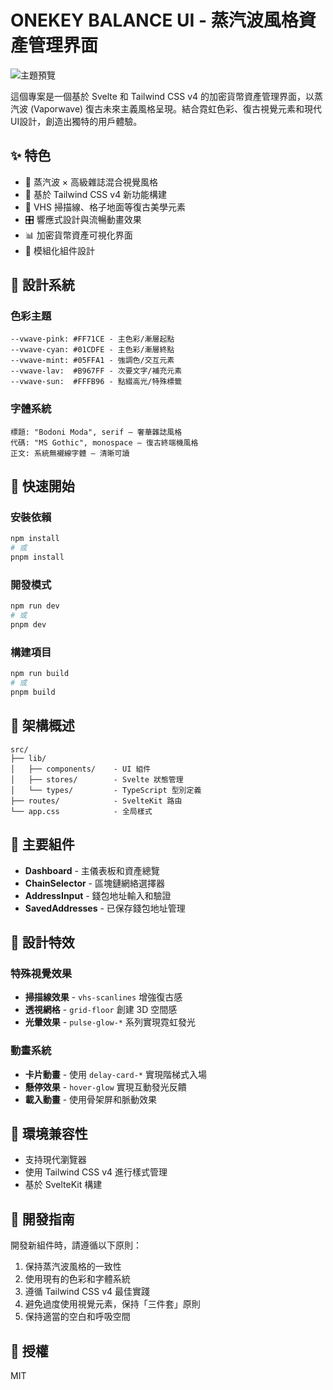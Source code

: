 # ONEKEY BALANCE UI - 蒸汽波風格資產管理界面

![主題預覽](https://via.placeholder.com/800x400)

這個專案是一個基於 Svelte 和 Tailwind CSS v4 的加密貨幣資產管理界面，以蒸汽波 (Vaporwave) 復古未來主義風格呈現。結合霓虹色彩、復古視覺元素和現代UI設計，創造出獨特的用戶體驗。

## ✨ 特色

- 🔮 蒸汽波 × 高級雜誌混合視覺風格
- 🌈 基於 Tailwind CSS v4 新功能構建
- 💾 VHS 掃描線、格子地面等復古美學元素
- 🎛️ 響應式設計與流暢動畫效果
- 📊 加密貨幣資產可視化界面
- 🧩 模組化組件設計

## 🎨 設計系統

### 色彩主題

```
--vwave-pink: #FF71CE - 主色彩/漸層起點
--vwave-cyan: #01CDFE - 主色彩/漸層終點
--vwave-mint: #05FFA1 - 強調色/交互元素
--vwave-lav:  #B967FF - 次要文字/補充元素
--vwave-sun:  #FFFB96 - 點綴高光/特殊標籤
```

### 字體系統

```
標題: "Bodoni Moda", serif — 奢華雜誌風格
代碼: "MS Gothic", monospace — 復古終端機風格
正文: 系統無襯線字體 — 清晰可讀
```

## 🚀 快速開始

### 安裝依賴

```bash
npm install
# 或
pnpm install
```

### 開發模式

```bash
npm run dev
# 或
pnpm dev
```

### 構建項目

```bash
npm run build
# 或
pnpm build
```

## 🧠 架構概述

```
src/
├── lib/
│   ├── components/    - UI 組件
│   ├── stores/        - Svelte 狀態管理
│   └── types/         - TypeScript 型別定義
├── routes/            - SvelteKit 路由
└── app.css            - 全局樣式
```

## 🧩 主要組件

- **Dashboard** - 主儀表板和資產總覽
- **ChainSelector** - 區塊鏈網絡選擇器
- **AddressInput** - 錢包地址輸入和驗證
- **SavedAddresses** - 已保存錢包地址管理

## 📐 設計特效

### 特殊視覺效果

- **掃描線效果** - `vhs-scanlines` 增強復古感
- **透視網格** - `grid-floor` 創建 3D 空間感
- **光暈效果** - `pulse-glow-*` 系列實現霓虹發光

### 動畫系統

- **卡片動畫** - 使用 `delay-card-*` 實現階梯式入場
- **懸停效果** - `hover-glow` 實現互動發光反饋
- **載入動畫** - 使用骨架屏和脈動效果

## 🔧 環境兼容性

- 支持現代瀏覽器
- 使用 Tailwind CSS v4 進行樣式管理
- 基於 SvelteKit 構建

## 📜 開發指南

開發新組件時，請遵循以下原則：

1. 保持蒸汽波風格的一致性
2. 使用現有的色彩和字體系統
3. 遵循 Tailwind CSS v4 最佳實踐
4. 避免過度使用視覺元素，保持「三件套」原則
5. 保持適當的空白和呼吸空間

## 📄 授權

MIT
